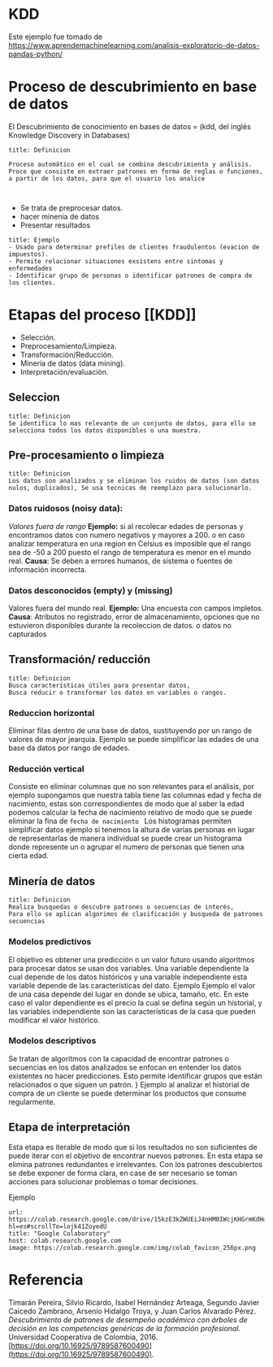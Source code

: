 # KDD
Este ejemplo fue tomado de 
https://www.aprendemachinelearning.com/analisis-exploratorio-de-datos-pandas-python/

# Proceso de descubrimiento en base de datos

El Descubrimiento de conocimiento en bases de datos = (kdd, del inglés Knowledge Discovery in Databases)

```ad-note
title: Definicion

Proceso automático en el cual se combina descubrimiento y análisis. Proce que consiste en extraer patrones en forma de reglas o funciones, a partir de los datos, para que el usuario los analice 



```

- Se trata de preprocesar datos.
- hacer minenia de datos
- Presentar resultados


```ad-example
title: Ejemplo
- Usado para determinar prefiles de clientes fraudulentos (evacion de impuestos).
- Permite relacionar situaciones exsistens entre sintomas y enfermedades
- Identificar grupo de personas o identificar patrones de compra de los clientes. 
```

# Etapas del proceso [[KDD]] 

- Selección.
- Preprocesamiento/Limpieza.
- Transformación/Reducción.
- Minería de datos (data mining).
- Interpretación/evaluación.

## Seleccion

```ad-note
title: Definicion 
Se identifica lo mas relevante de un conjunto de datos, para ello se  selecciona todos los datos disponibles o una muestra. 

```

## Pre-procesamiento o limpieza 

```ad-note
title: Definicion
Los datos son analizados y se eliminan los ruidos de datos (son datos nulos, duplicados), Se usa tecnicas de reemplazo para solucionarlo. 

```


### Datos ruidosos (noisy data):
*Valores fuera de rango*
	**Ejemplo:**
	 si al recolecar edades de personas y encontramos datos con numero negativos y mayores a 200. o en caso analizar temperatura en una region en Celsius es imposible que el rango sea de -50 a 200 puesto el rango de temperatura es menor en el mundo real. 
	**Causa**:
	 Se deben a errores humanos, de sistema o fuentes de información incorrecta.

### Datos desconocidos (empty) y (missing)
 Valores fuera del mundo real.
	**Ejemplo:**
	 Una encuesta con campos impletos.
	**Causa**:
	 Atributos no registrado, error de almacenamiento, opciones que no estuvieron disponibles durante la recoleccion de datos.
	 o datos no capturados


## Transformación/ reducción 

```ad-note
title: Definicion
Busca características útiles para presentar datos,
Busca reducir o transformar los datos en variables o rangos.

```

### Reduccion horizontal
Eliminar filas dentro de una base de datos, sustituyendo por un rango de valores de mayor jearquia. Ejemplo se puede simplificar las edades de una base da datos por rango de edades.

### Reducción vertical
Consiste en eliminar columnas que no son relevantes para el análisis, por ejemplo supongamos que nuestra tabla tiene las columnas edad y fecha de nacimiento, estas son correspondientes de modo que al saber la edad podemos calcular la fecha de nacimiento relativo de modo que se puede eliminar la fina de `fecha de nacimiento `
Los histogramas permiten simplificar  datos ejemplo si tenemos la altura de varias personas en lugar de representarlas de manera individual se puede crear un histograma donde represente un o agrupar el numero de personas que tienen una cierta edad.

## Minería de datos 

```ad-note
title: Definicion
Realiza busquedas o descubre patrones o secuencias de interés, 
Para ello se aplican algorimos de clasificación y busqueda de patrones secuencias 

```

### Modelos predictivos
El objetivo es obtener una predicción o un valor futuro usando algoritmos para procesar datos se usan dos variables. Una variable dependiente la cual depende de los datos históricos y una variable independiente esta variable depende de las características del dato.
Ejemplo Ejemplo el valor de una casa depende del lugar en donde se ubica, tamaño, etc. En este caso el valor dependiente es el precio la cual se defina según un historial, y las variables independiente son las características de la casa que pueden modificar el valor histórico.
### Modelos descriptivos
Se tratan de algoritmos  con la capacidad de encontrar patrones o secuencias en los datos analizados se enfocan en entender los datos existentes no hacer predicciones. Esto permite identificar grupos que están relacionados o que siguen un patrón. }
Ejemplo al analizar el historial de compra de un cliente se puede determinar los productos que consume regularmente.

## Etapa de interpretación 
Esta etapa es iterable de modo que si los resultados no son suficientes de puede iterar con el objetivo de encontrar nuevos patrones. En esta etapa se elimina patrones redundantes e irrelevantes. Con los patrones descubiertos se debe exponer de forma clara, en case de ser necesario se toman acciones para solucionar problemas o tomar decisiones.

Ejemplo 

```cardlink
url: https://colab.research.google.com/drive/15kzE3kZWUEiJ4nHM0IWcjKHGrmKdHd4k?hl=es#scrollTo=lojk41ZoyedU
title: "Google Colaboratory"
host: colab.research.google.com
image: https://colab.research.google.com/img/colab_favicon_256px.png
```


# Referencia
Timarán Pereira, Silvio Ricardo, Isabel Hernández Arteaga, Segundo Javier Caicedo Zambrano, Arsenio Hidalgo Troya, y Juan Carlos Alvarado Pérez. _Descubrimiento de patrones de desempeño académico con árboles de decisión en las competencias genéricas de la formación profesional_. Universidad Cooperativa de Colombia, 2016. [https://doi.org/10.16925/9789587600490](https://doi.org/10.16925/9789587600490).
